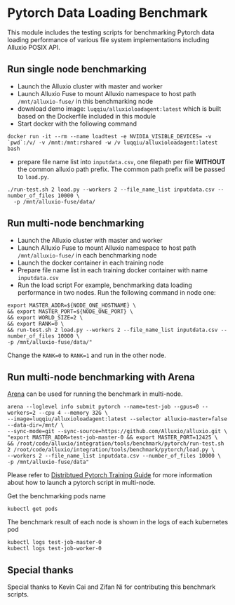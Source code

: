 # Pytorch Data Loading Benchmark

This module includes the testing scripts for benchmarking Pytorch data loading performance of various file system implementations including Alluxio POSIX API.

## Run single node benchmarking

- Launch the Alluxio cluster with master and worker
- Launch Alluxio Fuse to mount Alluxio namespace to host path `/mnt/alluxio-fuse/` in this benchmarking node
- download demo image: `luqqiu/alluxioloadagent:latest` which is built based on the Dockerfile included in this module
- Start docker with the following command
```
docker run -it --rm --name loadtest -e NVIDIA_VISIBLE_DEVICES= -v `pwd`:/v/ -v /mnt:/mnt:rshared -w /v luqqiu/alluxioloadagent:latest bash
```
- prepare file name list into `inputdata.csv`, one filepath per file **WITHOUT** the common alluxio path prefix.
The common path prefix will be passed to `load.py`.
```
./run-test.sh 2 load.py --workers 2 --file_name_list inputdata.csv --number_of_files 10000 \
  -p /mnt/alluxio-fuse/data/
```

## Run multi-node benchmarking

- Launch the Alluxio cluster with master and worker
- Launch Alluxio Fuse to mount Alluxio namespace to host path `/mnt/alluxio-fuse/` in each benchmarking node
- Launch the docker container in each training node
- Prepare file name list in each training docker container with name `inputdata.csv`
- Run the load script
For example, benchmarking data loading performance in two nodes.
Run the following command in node one:
```
export MASTER_ADDR=${NODE_ONE_HOSTNAME} \
&& export MASTER_PORT=${NODE_ONE_PORT} \
&& export WORLD_SIZE=2 \
&& export RANK=0 \
&& run-test.sh 2 load.py --workers 2 --file_name_list inputdata.csv --number_of_files 10000 \
-p /mnt/alluxio-fuse/data/"
```
Change the `RANK=0` to `RANK=1` and run in the other node.

## Run multi-node benchmarking with Arena

[Arena](https://github.com/kubeflow/arena) can be used for running the benchmark in multi-node.
```
arena --loglevel info submit pytorch --name=test-job --gpus=0 --workers=2 --cpu 4 --memory 32G \
--image=luqqiu/alluxioloadagent:latest --selector alluxio-master=false --data-dir=/mnt/ \
--sync-mode=git --sync-source=https://github.com/Alluxio/alluxio.git \
"export MASTER_ADDR=test-job-master-0 && export MASTER_PORT=12425 \
&& /root/code/alluxio/integration/tools/benchmark/pytorch/run-test.sh 2 /root/code/alluxio/integration/tools/benchmark/pytorch/load.py \
--workers 2 --file_name_list inputdata.csv --number_of_files 10000 \
-p /mnt/alluxio-fuse/data"
```
Please refer to [Distribtued Pytorch Training Guide](https://arena-docs.readthedocs.io/en/latest/training/pytorchjob/distributed/)
for more information about how to launch a pytorch script in multi-node.

Get the benchmarking pods name
```
kubectl get pods
```

The benchmark result of each node is shown in the logs of each kubernetes pod
```
kubectl logs test-job-master-0
kubectl logs test-job-worker-0
```

## Special thanks

Special thanks to Kevin Cai and Zifan Ni for contributing this benchmark scripts.
